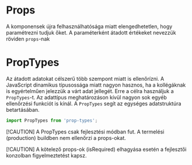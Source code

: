 # Props

A komponensek újra felhasználhatósága miatt elengedhetetlen, hogy paramétrezni tudjuk őket. A paraméterként átadott értékeket nevezzük röviden `props`-nak

# PropTypes
Az átadott adatokat célszerű több szempont miatt is ellenőrízni. 
A JavaScript dinamikus típusossága miatt nagyon hasznos, ha a kollégáknak is egyértelműen jelezzük a várt adat jellegét. Erre a célra használjuk a `PropTypes`-t. Az adattípus meghatározáson kívül nagyon sok egyéb ellenőrzési funkciót is kínál. A  `PropTypes` segít az egységes adatstruktúra betartásában.

```jsx
import PropTypes from 'prop-types';
```

[!CAUTION]
A PropTypes csak fejlesztési módban fut. A termelési (production) buildben nem ellenőrzi a props-okat.

[!CAUTION]
A kötelező props-ok (isRequired) elhagyása esetén a fejlesztői konzolban figyelmeztetést kapsz.

